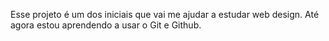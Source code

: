 Esse projeto é um dos iniciais que vai me ajudar a estudar web design. 
Até agora estou aprendendo a usar o Git e Github.